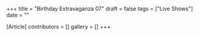 +++
title = "Birthday Extravaganza 07"
draft = false
tags = ["Live Shows"]
date = ""

[Article]
contributors = []
gallery = []
+++